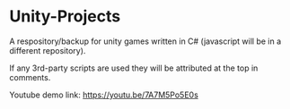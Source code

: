# Unity-Projects
A respository/backup for unity games written in C# (javascript will be in a different repository).

If any 3rd-party scripts are used they will be attributed at the top in comments. 

Youtube demo link: https://youtu.be/7A7M5Po5E0s
